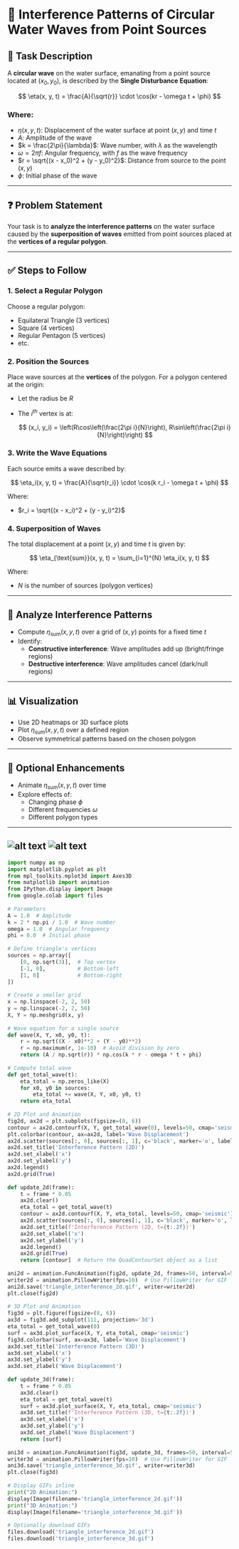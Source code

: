# 🌊 Interference Patterns of Circular Water Waves from Point Sources

## 🔹 Task Description

A **circular wave** on the water surface, emanating from a point source located at $(x_0, y_0)$, is described by the **Single Disturbance Equation**:

$$
\eta(x, y, t) = \frac{A}{\sqrt{r}} \cdot \cos(kr - \omega t + \phi)
$$

### Where:
- $\eta(x, y, t)$: Displacement of the water surface at point $(x, y)$ and time $t$
- $A$: Amplitude of the wave
- $k = \frac{2\pi}{\lambda}$: Wave number, with $\lambda$ as the wavelength
- $\omega = 2\pi f$: Angular frequency, with $f$ as the wave frequency
- $r = \sqrt{(x - x_0)^2 + (y - y_0)^2}$: Distance from source to the point $(x, y)$
- $\phi$: Initial phase of the wave

---

## ❓ Problem Statement

Your task is to **analyze the interference patterns** on the water surface caused by the **superposition of waves** emitted from point sources placed at the **vertices of a regular polygon**.

---

## ✅ Steps to Follow

### 1. Select a Regular Polygon
Choose a regular polygon:
- Equilateral Triangle (3 vertices)
- Square (4 vertices)
- Regular Pentagon (5 vertices)
- etc.

### 2. Position the Sources
Place wave sources at the **vertices** of the polygon. For a polygon centered at the origin:
- Let the radius be $R$
- The $i^{th}$ vertex is at:
  
  $$
  (x_i, y_i) = \left(R\cos\left(\frac{2\pi i}{N}\right), R\sin\left(\frac{2\pi i}{N}\right)\right)
  $$

### 3. Write the Wave Equations
Each source emits a wave described by:

$$
\eta_i(x, y, t) = \frac{A}{\sqrt{r_i}} \cdot \cos(k r_i - \omega t + \phi)
$$

Where:
- $r_i = \sqrt{(x - x_i)^2 + (y - y_i)^2}$

### 4. Superposition of Waves
The total displacement at a point $(x, y)$ and time $t$ is given by:

$$
\eta_{\text{sum}}(x, y, t) = \sum_{i=1}^{N} \eta_i(x, y, t)
$$

Where:
- $N$ is the number of sources (polygon vertices)

---

## 🔬 Analyze Interference Patterns

- Compute $\eta_{\text{sum}}(x, y, t)$ over a grid of $(x, y)$ points for a fixed time $t$
- Identify:
  - **Constructive interference**: Wave amplitudes add up (bright/fringe regions)
  - **Destructive interference**: Wave amplitudes cancel (dark/null regions)

---

## 📊 Visualization

- Use 2D heatmaps or 3D surface plots
- Plot $\eta_{\text{sum}}(x, y, t)$ over a defined region
- Observe symmetrical patterns based on the chosen polygon

---

## 🧠 Optional Enhancements

- Animate $\eta_{\text{sum}}(x, y, t)$ over time
- Explore effects of:
  - Changing phase $\phi$
  - Different frequencies $\omega$
  - Different polygon types

---
![alt text](download.gif)
![alt text](<download (1).gif>)
---
```python
import numpy as np
import matplotlib.pyplot as plt
from mpl_toolkits.mplot3d import Axes3D
from matplotlib import animation
from IPython.display import Image
from google.colab import files
 
# Parameters
A = 1.0  # Amplitude
k = 2 * np.pi / 1.0  # Wave number
omega = 1.0  # Angular frequency
phi = 0.0  # Initial phase
 
# Define triangle's vertices
sources = np.array([
    [0, np.sqrt(3)],  # Top vertex
    [-1, 0],          # Bottom-left
    [1, 0]            # Bottom-right
])
 
# Create a smaller grid
x = np.linspace(-2, 2, 50)
y = np.linspace(-2, 2, 50)
X, Y = np.meshgrid(x, y)
 
# Wave equation for a single source
def wave(X, Y, x0, y0, t):
    r = np.sqrt((X - x0)**2 + (Y - y0)**2)
    r = np.maximum(r, 1e-10)  # Avoid division by zero
    return (A / np.sqrt(r)) * np.cos(k * r - omega * t + phi)
 
# Compute total wave
def get_total_wave(t):
    eta_total = np.zeros_like(X)
    for x0, y0 in sources:
        eta_total += wave(X, Y, x0, y0, t)
    return eta_total
 
# 2D Plot and Animation
fig2d, ax2d = plt.subplots(figsize=(8, 6))
contour = ax2d.contourf(X, Y, get_total_wave(0), levels=50, cmap='seismic')
plt.colorbar(contour, ax=ax2d, label='Wave Displacement')
ax2d.scatter(sources[:, 0], sources[:, 1], c='black', marker='o', label='Sources')
ax2d.set_title('Interference Pattern (2D)')
ax2d.set_xlabel('x')
ax2d.set_ylabel('y')
ax2d.legend()
ax2d.grid(True)
 
def update_2d(frame):
    t = frame * 0.05
    ax2d.clear()
    eta_total = get_total_wave(t)
    contour = ax2d.contourf(X, Y, eta_total, levels=50, cmap='seismic')
    ax2d.scatter(sources[:, 0], sources[:, 1], c='black', marker='o', label='Sources')
    ax2d.set_title(f'Interference Pattern (2D, t={t:.2f})')
    ax2d.set_xlabel('x')
    ax2d.set_ylabel('y')
    ax2d.legend()
    ax2d.grid(True)
    return [contour]  # Return the QuadContourSet object as a list
 
ani2d = animation.FuncAnimation(fig2d, update_2d, frames=50, interval=50, blit=False)
writer2d = animation.PillowWriter(fps=10)  # Use PillowWriter for GIF
ani2d.save('triangle_interference_2d.gif', writer=writer2d)
plt.close(fig2d)
 
# 3D Plot and Animation
fig3d = plt.figure(figsize=(8, 6))
ax3d = fig3d.add_subplot(111, projection='3d')
eta_total = get_total_wave(0)
surf = ax3d.plot_surface(X, Y, eta_total, cmap='seismic')
fig3d.colorbar(surf, ax=ax3d, label='Wave Displacement')
ax3d.set_title('Interference Pattern (3D)')
ax3d.set_xlabel('x')
ax3d.set_ylabel('y')
ax3d.set_zlabel('Wave Displacement')
 
def update_3d(frame):
    t = frame * 0.05
    ax3d.clear()
    eta_total = get_total_wave(t)
    surf = ax3d.plot_surface(X, Y, eta_total, cmap='seismic')
    ax3d.set_title(f'Interference Pattern (3D, t={t:.2f})')
    ax3d.set_xlabel('x')
    ax3d.set_ylabel('y')
    ax3d.set_zlabel('Wave Displacement')
    return [surf]
 
ani3d = animation.FuncAnimation(fig3d, update_3d, frames=50, interval=50, blit=False)
writer3d = animation.PillowWriter(fps=10)  # Use PillowWriter for GIF
ani3d.save('triangle_interference_3d.gif', writer=writer3d)
plt.close(fig3d)
 
# Display GIFs inline
print("2D Animation:")
display(Image(filename='triangle_interference_2d.gif'))
print("3D Animation:")
display(Image(filename='triangle_interference_3d.gif'))
 
# Optionally download GIFs
files.download('triangle_interference_2d.gif')
files.download('triangle_interference_3d.gif')
```
